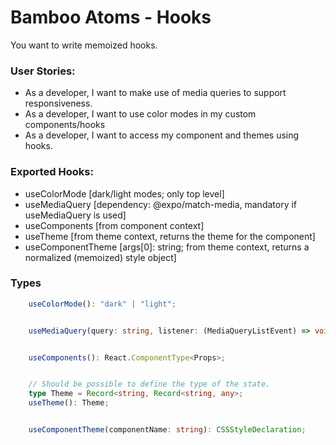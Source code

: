 # Bamboo Atoms - Hooks
You want to write memoized hooks.


### User Stories:
- As a developer, I want to make use of media queries to support responsiveness.
- As a developer, I want to use color modes in my custom components/hooks
- As a developer, I want to access my component and themes using hooks.


### Exported Hooks:
- useColorMode [dark/light modes; only top level]
- useMediaQuery [dependency: @expo/match-media, mandatory if useMediaQuery is used]
- useComponents [from component context]
- useTheme [from theme context, returns the theme for the component]
- useComponentTheme [args[0]: string; from theme context, returns a normalized (memoized) style object]


### Types
```ts
    useColorMode(): "dark" | "light";


    useMediaQuery(query: string, listener: (MediaQueryListEvent) => void): boolean;


    useComponents(): React.ComponentType<Props>;


    // Should be possible to define the type of the state.
    type Theme = Record<string, Record<string, any>;
    useTheme(): Theme;


    useComponentTheme(componentName: string): CSSStyleDeclaration;
```
